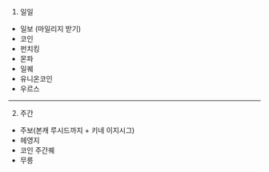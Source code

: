 1. 일일
  - 일보 (마일리지 받기)
  - 코인
  - 펀치킹
  - 몬파
  - 일퀘
  - 유니온코인
  - 우르스

----

2. 주간
  - 주보(본캐 루시드까지 + 키네 이지시그)
  - 헤영지
  - 코인 주간퀘
  - 무릉
